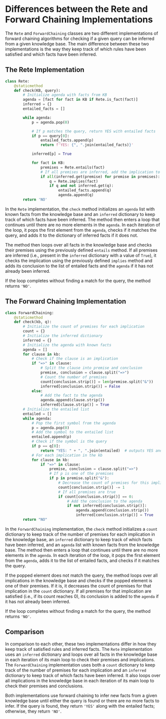 # Differences between the Rete and Forward Chaining Implementations

The `Rete` and `ForwardChaining` classes are two different implementations of forward chaining algorithms for checking if a given query can be inferred from a given knowledge base. The main difference between these two implementations is the way they keep track of which rules have been satisfied and which facts have been inferred.

## The Rete Implementation

```python
class Rete:
    @staticmethod
    def check(KB, query):
        # Initialize agenda with facts from KB
        agenda = [fact for fact in KB if Rete.is_fact(fact)]
        inferred = {}
        entailed_facts = []

        while agenda:
            p = agenda.pop(0)

            # If p matches the query, return YES with entailed facts
            if p == query[0]:
                entailed_facts.append(p)
                return f'YES: {", ".join(entailed_facts)}'

            inferred[p] = True

            for fact in KB:
                premises = Rete.entails(fact)
                # If all premises are inferred, add the implication to entailed facts and agenda
                if all(inferred.get(premise) for premise in premises):
                    q = Rete.implies(fact)
                    if q and not inferred.get(q):
                        entailed_facts.append(q)
                        agenda.append(q)
        return 'NO'
```

In the `Rete` implementation, the `check` method initializes an `agenda` list with known facts from the knowledge base and an `inferred` dictionary to keep track of which facts have been inferred. The method then enters a loop that continues until there are no more elements in the `agenda`. In each iteration of the loop, it pops the first element from the `agenda`, checks if it matches the query, and adds it to the dictionary of inferred facts if it does not.

The method then loops over all facts in the knowledge base and checks their premises using the previously defined `entails` method. If all premises are inferred (i.e., present in the `inferred` dictionary with a value of `True`), it checks the implication using the previously defined `implies` method and adds its conclusion to the list of entailed facts and the `agenda` if it has not already been inferred.

If the loop completes without finding a match for the query, the method returns `'NO'`.

## The Forward Chaining Implementation

```python
class ForwardChaining:
    @staticmethod
    def check(kb, q):
        # Initialize the count of premises for each implication
        count = {}
        # Initialize the inferred dictionary
        inferred = {}
        # Initialize the agenda with known facts
        agenda = []
        for clause in kb:
            # Check if the clause is an implication
            if "=>" in clause:
                # Split the clause into premise and conclusion
                premise, conclusion = clause.split("=>")
                # Count the number of premises
                count[conclusion.strip()] = len(premise.split("&"))
                inferred[conclusion.strip()] = False
            else:
                # Add the fact to the agenda
                agenda.append(clause.strip())
                inferred[clause.strip()] = True
        # Initialize the entailed list
        entailed = []
        while agenda:
            # Pop the first symbol from the agenda
            p = agenda.pop(0)
            # Add the symbol to the entailed list
            entailed.append(p)
            # Check if the symbol is the query
            if p == q[0]:
                return "YES: " + ", ".join(entailed)  # outputs YES and order of entailed facts
            # For each implication in the kb
            for clause in kb:
                if "=>" in clause:
                    premise, conclusion = clause.split("=>")
                    # If p is one of the premises
                    if p in premise.split("&"):
                        # Decrease the count of premises for this implication
                        count[conclusion.strip()] -= 1
                        # If all premises are true
                        if count[conclusion.strip()] == 0:
                            # Add the conclusion to the agenda
                            if not inferred[conclusion.strip()]:
                                agenda.append(conclusion.strip())
                                inferred[conclusion.strip()] = True
        return "NO"
```

        
In the `ForwardChaining` implementation, the `check` method initializes a `count` dictionary to keep track of the number of premises for each implication in the knowledge base, an `inferred` dictionary to keep track of which facts have been inferred, and an `agenda` list with known facts from the knowledge base. The method then enters a loop that continues until there are no more elements in the `agenda`. In each iteration of the loop, it pops the first element from the `agenda`, adds it to the list of entailed facts, and checks if it matches the query.

If the popped element does not match the query, the method loops over all implications in the knowledge base and checks if the popped element is one of their premises. If it is, it decreases the count of premises for that implication in the `count` dictionary. If all premises for that implication are satisfied (i.e., if its count reaches 0), its conclusion is added to the `agenda` if it has not already been inferred.

If the loop completes without finding a match for the query, the method returns `'NO'`.

## Comparison

In comparison to each other, these two implementations differ in how they keep track of satisfied rules and inferred facts. The `Rete` implementation uses an `inferred` dictionary and loops over all facts in the knowledge base in each iteration of its main loop to check their premises and implications. The `ForwardChaining` implementation uses both a `count` dictionary to keep track of the number of premises for each implication and an `inferred` dictionary to keep track of which facts have been inferred. It also loops over all implications in the knowledge base in each iteration of its main loop to check their premises and conclusions.

Both implementations use forward chaining to infer new facts from a given knowledge base until either the query is found or there are no more facts to infer. If the query is found, they return `'YES'` along with the entailed facts; otherwise, they return `'NO'`.